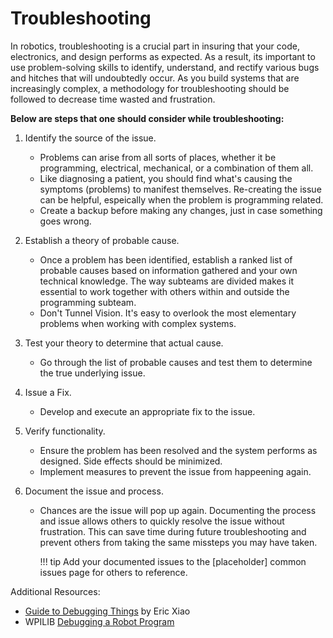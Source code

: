 # Troubleshooting

In robotics, troubleshooting is a crucial part in insuring that your code, electronics, and design performs as expected. As a result, its important to use problem-solving skills to identify, understand, and rectify various bugs and hitches that will undoubtedly occur. As you build systems that are increasingly complex, a methodology for troubleshooting should be followed to decrease time wasted and frustration.


**Below are steps that one should consider while troubleshooting:**

1. Identify the source of the issue.
	- Problems can arise from all sorts of places, whether it be programming, electrical, mechanical, or a combination of them all.
	- Like diagnosing a patient, you should find what's causing the symptoms (problems) to manifest themselves. Re-creating the issue can be helpful, espeically when the problem is programming related.
	- Create a backup before making any changes, just in case something goes wrong.

2. Establish a theory of probable cause.
	- Once a problem has been identified, establish a ranked list of probable causes based on information gathered and your own technical knowledge. The way subteams are divided makes it essential to work together with others within and outside the programming subteam.
	- Don't Tunnel Vision. It's easy to overlook the most elementary problems when working with complex systems.

3. Test your theory to determine that actual cause.
	- Go through the list of probable causes and test them to determine the true underlying issue.

4. Issue a Fix.
	- Develop and execute an appropriate fix to the issue.

5. Verify functionality.
	- Ensure the problem has been resolved and the system performs as designed. Side effects should be minimized.
	- Implement measures to prevent the issue from happeening again.

6. Document the issue and process.
	- Chances are the issue will pop up again. Documenting the process and issue allows others to quickly resolve the issue without frustration. This can save time during future troubleshooting and prevent others from taking the same missteps you may have taken.

		!!! tip
			Add your documented issues to the [placeholder] common issues page for others to reference.

Additional Resources:

- [Guide to Debugging Things](https://docs.google.com/document/d/1IcQTWgjMQWTC86tlFYdn92ab8jGxHdzFSHhFfe8KXS4/edit?usp=sharing) by Eric Xiao
- WPILIB [Debugging a Robot Program](https://docs.wpilib.org/en/stable/docs/software/wpilib-overview/debugging-robot-program.html)
